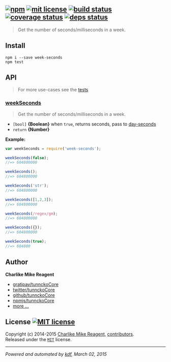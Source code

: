 ## [![npm][npmjs-img]][npmjs-url] [![mit license][license-img]][license-url] [![build status][travis-img]][travis-url] [![coverage status][coveralls-img]][coveralls-url] [![deps status][daviddm-img]][daviddm-url]

> Get the number of seconds/milliseconds in a week.

## Install
```
npm i --save week-seconds
npm test
```


## API
> For more use-cases see the [tests](./test.js)

### [weekSeconds](./index.js#L47)
> Get the number of seconds/milliseconds in a week.

- `[bool]` **{Boolean}** when `true`, returns seconds, pass to [day-seconds][day-seconds]
- `return` **{Number}**

**Example:**

```js
var weekSeconds = require('week-seconds');

weekSeconds(false);
//=> 604800000

weekSeconds();
//=> 604800000

weekSeconds('str');
//=> 604800000

weekSeconds([1,2,3]);
//=> 604800000

weekSeconds(/regex/gm);
//=> 604800000

weekSeconds({});
//=> 604800000

weekSeconds(true);
//=> 604800
```


## Author
**Charlike Mike Reagent**
+ [gratipay/tunnckoCore][author-gratipay]
+ [twitter/tunnckoCore][author-twitter]
+ [github/tunnckoCore][author-github]
+ [npmjs/tunnckoCore][author-npmjs]
+ [more ...][contrib-more]


## License [![MIT license][license-img]][license-url]
Copyright (c) 2014-2015 [Charlike Mike Reagent][contrib-more], [contributors][contrib-graf].  
Released under the [`MIT`][license-url] license.


[npmjs-url]: http://npm.im/week-seconds
[npmjs-img]: https://img.shields.io/npm/v/week-seconds.svg?style=flat&label=week-seconds

[coveralls-url]: https://coveralls.io/r/datetime/week-seconds?branch=master
[coveralls-img]: https://img.shields.io/coveralls/datetime/week-seconds.svg?style=flat

[license-url]: https://github.com/datetime/week-seconds/blob/master/license.md
[license-img]: https://img.shields.io/badge/license-MIT-blue.svg?style=flat

[travis-url]: https://travis-ci.org/datetime/week-seconds
[travis-img]: https://img.shields.io/travis/datetime/week-seconds.svg?style=flat

[daviddm-url]: https://david-dm.org/datetime/week-seconds
[daviddm-img]: https://img.shields.io/david/datetime/week-seconds.svg?style=flat

[author-gratipay]: https://gratipay.com/tunnckoCore
[author-twitter]: https://twitter.com/tunnckoCore
[author-github]: https://github.com/tunnckoCore
[author-npmjs]: https://npmjs.org/~tunnckocore

[contrib-more]: http://j.mp/1stW47C
[contrib-graf]: https://github.com/datetime/week-seconds/graphs/contributors

***

_Powered and automated by [kdf](https://github.com/tunnckoCore), March 02, 2015_

[day-seconds]: https://github.com/datetime/day-seconds